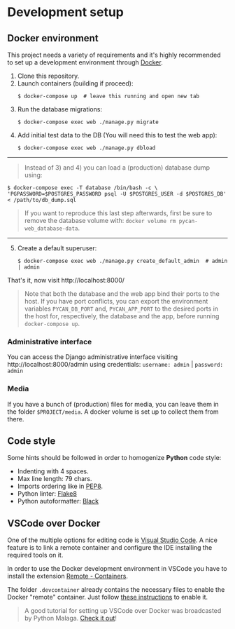 # Development setup

## Docker environment

This project needs a variety of requirements and it's highly recommended to set up a development environment through [Docker](https://www.docker.com/).

1. Clone this repository.
2. Launch containers (building if proceed):
   ```console
   $ docker-compose up  # leave this running and open new tab
   ```
3. Run the database migrations:
   ```console
   $ docker-compose exec web ./manage.py migrate
   ```
4. Add initial test data to the DB (You will need this to test the web app):
   ```console
   $ docker-compose exec web ./manage.py dbload
   ```

---

> Instead of 3) and 4) you can load a (production) database dump using:

```console
$ docker-compose exec -T database /bin/bash -c \
'PGPASSWORD=$POSTGRES_PASSWORD psql -U $POSTGRES_USER -d $POSTGRES_DB' < /path/to/db_dump.sql
```

> If you want to reproduce this last step afterwards, first be sure to remove the database volume with: `docker volume rm pycan-web_database-data`.

---

5. Create a default superuser:
   ```console
   $ docker-compose exec web ./manage.py create_default_admin  # admin | admin
   ```

That's it, now visit http://localhost:8000/

> Note that both the database and the web app bind their ports to the host. If you have port conflicts, you can export the environment variables `PYCAN_DB_PORT` and, `PYCAN_APP_PORT` to the desired ports in the host for, respectively, the database and the app, before running `docker-compose up`.

### Administrative interface

You can access the Django administrative interface visiting http://localhost:8000/admin using credentials: `username: admin` | `password: admin`

### Media

If you have a bunch of (production) files for media, you can leave them in the folder `$PROJECT/media`. A docker volume is set up to collect them from there.

## Code style

Some hints should be followed in order to homogenize **Python** code style:

- Indenting with 4 spaces.
- Max line length: 79 chars.
- Imports ordering like in [PEP8](https://www.python.org/dev/peps/pep-0008/#imports).
- Python linter: [Flake8](https://flake8.pycqa.org/en/latest/)
- Python autoformatter: [Black](https://github.com/psf/black)

## VSCode over Docker

One of the multiple options for editing code is [Visual Studio Code](https://code.visualstudio.com/). A nice feature is to link a remote container and configure the IDE installing the required tools on it.

In order to use the Docker development environment in VSCode you have to install the extension [Remote - Containers](https://marketplace.visualstudio.com/items?itemName=ms-vscode-remote.remote-containers).

The folder `.devcontainer` already contains the necessary files to enable the Docker "remote" container. Just follow [these instructions](https://code.visualstudio.com/docs/remote/containers) to enable it.

> A good tutorial for setting up VSCode over Docker was broadcasted by Python Malaga. [Check it out](https://www.youtube.com/watch?v=mxpq0ntJ8T8)!
